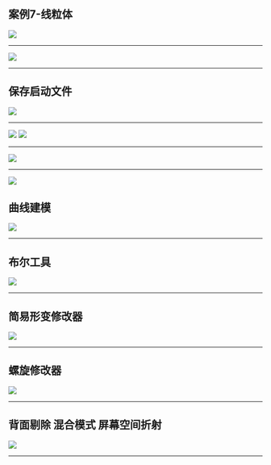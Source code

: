 ## 案例7-线粒体
![](https://i.imgur.com/MqwXbRr.jpg)


---
![](https://i.imgur.com/BimZyH7.jpg)


---
## 保存启动文件
![](https://i.imgur.com/R0KiVPR.png)


---
![](https://i.imgur.com/i8gt2WB.png)
![](https://i.imgur.com/6sfUmKu.png)


---
![](https://i.imgur.com/MIjuaac.png)

---
![](https://i.imgur.com/4GFJD4c.png)
## 曲线建模
![](https://i.imgur.com/faJHTVU.png)

---
## 布尔工具
![](https://i.imgur.com/MEchK8V.png)

---
## 简易形变修改器
![](https://i.imgur.com/xkuw7Ec.png)

---
## 螺旋修改器
![](https://i.imgur.com/drezyGz.png)

---
## 背面剔除 混合模式 屏幕空间折射
![](https://i.imgur.com/soPgLsV.png)

---



